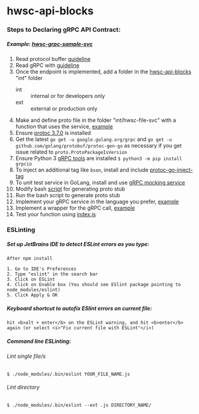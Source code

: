 # hwsc-api-blocks

### Steps to Declaring gRPC API Contract:
##### *Example: [hwsc-grpc-sample-svc](https://github.com/hwsc-org/hwsc-grpc-sample-svc)*
1. Read protocol buffer [guideline](https://developers.google.com/protocol-buffers/docs/proto3)
2. Read gRPC with [guideline](https://grpc.io/blog/coreos)
3. Once the endpoint is implemented, add a folder in the [hwsc-api-blocks](https://github.com/hwsc-org/hwsc-api-blocks) "int" folder
     <dl>
	    <dt>int</dt>
  		   <dd>internal or for developers only</dd>
       <dt>ext</dt>
  		   <dd>external or production only </dd>
    </dl>
4. Make and define proto file in the folder "int/hwsc-file-svc" with a function that uses the service, [example](https://github.com/hwsc-org/hwsc-api-blocks/blob/master/int/hwsc-grpc-sample-svc/proto/grpc-sample-svc.proto)
5. Ensure [protoc 3.7.0](https://github.com/protocolbuffers/protobuf/releases) is installed
6. Get the latest `go get -u google.golang.org/grpc` and `go get -u github.com/golang/protobuf/protoc-gen-go` as necessary if you get issue related to `proto.ProtoPackageIsVersion`
7. Ensure Python 3 [gRPC tools](https://grpc.io/docs/quickstart/python.html) are installed ``$ python3 -m pip install grpcio``
8. To inject an additional tag like ``bson``, install and include [protoc-go-inject-tag](https://github.com/favadi/protoc-go-inject-tag)
9. To unit test service in GoLang, install and use [gRPC mocking service](https://github.com/grpc/grpc-go/blob/master/Documentation/gomock-example.md)
10. Modify bash [script](https://github.com/hwsc-org/hwsc-api-blocks/blob/master/generate_int_proto.sh) for generating proto stub
11. Run the bash script to generate proto stub
12. Implement your gRPC service in the language you prefer, [example](https://github.com/hwsc-org/hwsc-grpc-sample-svc)
13. Implement a wrapper for the gRPC call, [example](https://github.com/hwsc-org/hwsc-api-blocks/blob/master/int/hwsc-grpc-sample-svc/hwsc-grpc-sample-svc.js)
14. Test your function using [index.js](https://github.com/hwsc-org/hwsc-api-blocks/blob/master/index.js)

### ESLinting

##### Set up JetBrains IDE to detect ESLint errors as you type:
```
After npm install

1. Go to IDE's Preferences
2. Type "eslint" in the search bar
3. Click on ESLint
4. Click on Enable box (You should see ESlint package pointing to node_modules/eslint)
5. Click Apply & OK
```

##### Keyboard shortcut to autofix ESlint errors on current file:

```
hit <b>alt + enter</b> on the ESLint warning, and hit <b>enter</b> 
again (or select <i>"Fix current file with ESLint"</i>)
```

##### Command line ESLinting:

###### Lint single file/s
`$ ./node_modules/.bin/eslint YOUR_FILE_NAME.js`

###### Lint directory
`$ ./node_modules/.bin/eslint --ext .js DIRECTORY_NAME/`
